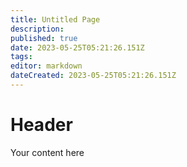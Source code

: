 ```yaml
---
title: Untitled Page
description: 
published: true
date: 2023-05-25T05:21:26.151Z
tags: 
editor: markdown
dateCreated: 2023-05-25T05:21:26.151Z
---
```


# Header
Your content here